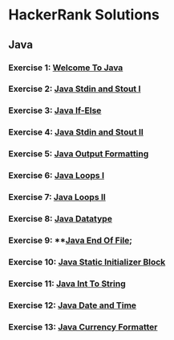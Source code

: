 # HackerRank Solutions

## Java

### Exercise 1: **[Welcome To Java](https://www.hackerrank.com/challenges/welcome-to-java)**
### Exercise 2: **[Java Stdin and Stout I](https://www.hackerrank.com/challenges/java-stdin-and-stdout-1)**
### Exercise 3: **[Java If-Else](https://www.hackerrank.com/challenges/java-if-else)**
### Exercise 4: **[Java Stdin and Stout II](https://www.hackerrank.com/challenges/java-stdin-stdout)**
### Exercise 5: **[Java Output Formatting](https://www.hackerrank.com/challenges/java-output-formatting)**
### Exercise 6: **[Java Loops I](https://www.hackerrank.com/challenges/java-loops-i)**
### Exercise 7: **[Java Loops II](https://www.hackerrank.com/challenges/java-loops)**
### Exercise 8: **[Java Datatype](https://www.hackerrank.com/challenges/java-datatypes)**
### Exercise 9: **[Java End Of File](https://www.hackerrank.com/challenges/java-end-of-file);
### Exercise 10: **[Java Static Initializer Block](https://www.hackerrank.com/challenges/java-static-initializer-block)**
### Exercise 11: **[Java Int To String](https://www.hackerrank.com/challenges/java-int-to-string)**
### Exercise 12: **[Java Date and Time](https://www.hackerrank.com/challenges/java-date-and-time)**
### Exercise 13: **[Java Currency Formatter](https://www.hackerrank.com/challenges/java-currency-formatter)**
